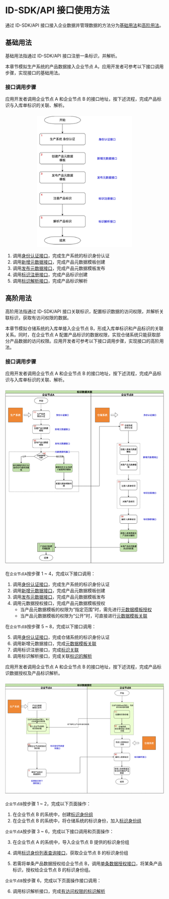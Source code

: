 # ID-SDK/API 接口使用方法

通过 ID-SDK/API 接口接入企业数据并管理数据的方法分为[基础用法](../idsdk-api/basic.md)和[高阶用法](../idsdk-api/advance.md)。

## 基础用法

基础用法指通过 ID-SDK/API 接口注册一条标识，并解析。

本章节模拟生产系统的产品数据接入企业节点 A，应用开发者可参考以下接口调用步骤，实现接口的基础用法。

### 接口调用步骤

应用开发者调用企业节点 A 和企业节点 B 的接口地址，按下述流程，完成产品标识与入库单标识的关联、解析。

<center><img src="./images/step3-api-call.jpg" style="margin-top:10px; width: 300px; height: 417px;"/></center>

1. 调用[身份认证接口](../idsdk-api/basic.md#身份认证)，完成生产系统的标识身份认证
2. 调用[新增元数据接口](../idsdk-api/basic.md#元数据模版创建)，完成产品元数据模板创建
3. 调用[发布元数据接口](../idsdk-api/basic.md#发布产品元数据)，完成产品元数据模板发布
4. 调用[标识注册接口](../idsdk-api/basic.md#标识注册)，完成产品标识创建
5. 调用[标识解析接口](../idsdk-api/basic.md#标识解析)，完成产品标识解析

## 高阶用法

高阶用法指通过 ID-SDK/API 接口关联标识，配置标识数据的访问权限，并解析关联标识，获取有访问权限的数据。

本章节模拟仓储系统的入库单接入企业节点 B，形成入库单标识和产品标识的关联关系。同时，在企业节点 A 配置产品标识的数据权限，实现仓储系统只能获取部分产品数据的访问权限。应用开发者可参考以下接口调用步骤，实现接口的高阶用法。

### 接口调用步骤

应用开发者调用企业节点 A 和企业节点 B 的接口地址，按下述流程，完成产品标识与入库单标识的关联、解析。

<center><img src="./images/step3-related-flow.png" style="margin-top:10px;"/></center>

在`企业节点A`按步骤 1 ~ 4，完成以下接口调用：

1. 调用[身份认证接口](../idsdk-api/basic.md#身份认证)，完成生产系统的标识身份认证
2. 调用[新增元数据接口](../idsdk-api/basic.md#元数据模版创建)，完成产品元数据模板创建
3. 调用[发布元数据接口](../idsdk-api/basic.md#发布产品元数据)，完成产品元数据模板发布
4. 调用元数据授权接口，完成产品元数据模板授权
   - 当产品元数据模板的权限为“指定范围”时，需先进行[元数据模板授权](../idsdk-api/advance.md#元数据模板授权)
   - 当产品元数据模板的权限为“公开”时，可直接进行[元数据模板关联](../idsdk-api/advance.md#元数据模板关联)

在`企业节点B`按步骤 5 ~ 8，完成以下接口调用：

5. 调用[身份认证接口](../idsdk-api/basic.md#身份认证)，完成仓储系统的标识身份认证
6. 调用新增元数据接口，完成[元数据模板关联](../idsdk-api/advance.md#元数据模板关联)
7. 调用标识注册接口，完成[标识关联](../idsdk-api/advance.md#标识关联)
8. 调用标识解析接口，完成关联[标识的解析](../idsdk-api/advance.md#关联标识解析)

应用开发者调用企业节点 A 和企业节点 B 的接口地址，按下述流程，完成产品标识数据授权及产品标识解析。

<center><img src="./images/step3-data-auth.png" style="margin-top:10px;"/></center>

`企业节点B`按步骤 1 ~ 2，完成以下页面操作：

1. 在企业节点 B 的系统中，创建[标识身份组](../idsdk-api/advance.md#advance-create-group)
2. 在企业节点 B 的系统中，将仓储系统的标识身份，加入[标识身份组](../idsdk-api/advance.md#advance-join-handle)

`企业节点A`按步骤 3 ~ 6，完成以下接口调用和页面操作：

3. 在企业节点 A 的系统中，导入企业节点 B 提供的标识身份组
4. 调用[标识身份列表查询接口](../idsdk-api/advance.md#标识身份列表查询)，获取企业节点 B 的标识身份组

5. 若需将单条产品数据授权给企业节点 B，调用[单条数据授权接口](../idsdk-api/advance.md#实例标识单个授权)，将某条产品标识，授权给企业节点 B 的标识身份组。

`企业节点B`按步骤 6，完成以下页面操作接口调用：

6. 调用标识解析接口，完成[有访问权限的标识解析](../idsdk-api/advance.md#授权标识解析)

